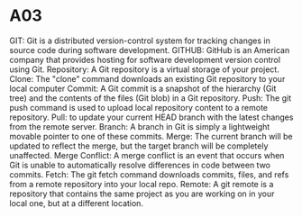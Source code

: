 # A03
GIT: Git is a distributed version-control system for tracking changes in source code during software development.
GITHUB: GitHub is an American company that provides hosting for software development version control using Git.
Repository: A Git repository is a virtual storage of your project.
Clone: The "clone" command downloads an existing Git repository to your local computer
Commit: A Git commit is a snapshot of the hierarchy (Git tree) and the contents of the files (Git blob) in a Git repository. 
Push: The git push command is used to upload local repository content to a remote repository.
Pull: to update your current HEAD branch with the latest changes from the remote server.
Branch: A branch in Git is simply a lightweight movable pointer to one of these commits.
Merge: The current branch will be updated to reflect the merge, but the target branch will be completely unaffected.
Merge Conflict: A merge conflict is an event that occurs when Git is unable to automatically resolve differences in code between two commits.
Fetch: The git fetch command downloads commits, files, and refs from a remote repository into your local repo.
Remote: A git remote is a repository that contains the same project as you are working on in your local one, but at a different location.
